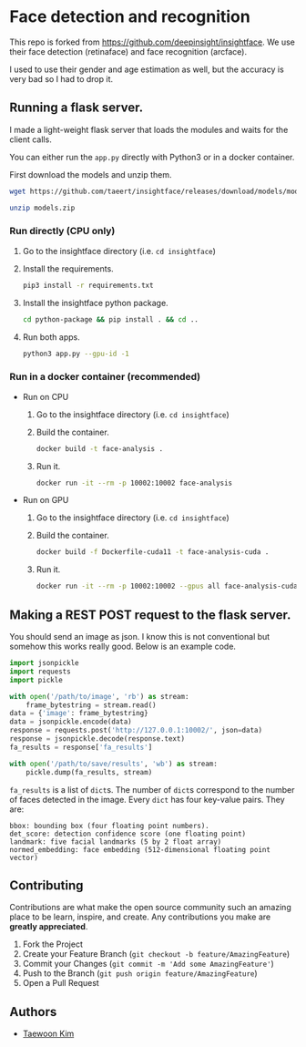 # Face detection and recognition

This repo is forked from https://github.com/deepinsight/insightface. We use their face detection (retinaface) and face recognition (arcface).

I used to use their gender and age estimation as well, but the accuracy is very bad so I had to drop it.

## Running a flask server.

I made a light-weight flask server that loads the modules and waits for the client calls. 

You can either run the `app.py` directly with Python3 or in a docker container.

First download the models and unzip them.

```bash
wget https://github.com/taeert/insightface/releases/download/models/models.zip

unzip models.zip
```


### Run directly (CPU only)

1. Go to the insightface directory (i.e. `cd insightface`)

1. Install the requirements.
    ```bash
    pip3 install -r requirements.txt
    ```

1. Install the insightface python package.

    ```bash
    cd python-package && pip install . && cd ..
    ```

2. Run both apps.
    ```bash
    python3 app.py --gpu-id -1
    ```

### Run in a docker container (recommended)

- Run on CPU

  1. Go to the insightface directory (i.e. `cd insightface`)
  
  2. Build the container.
      ```bash
      docker build -t face-analysis .  
      ```

  3. Run it.
      ```bash
      docker run -it --rm -p 10002:10002 face-analysis
      ```

- Run on GPU

  1. Go to the insightface directory (i.e. `cd insightface`)

  2. Build the container.
      ```bash
      docker build -f Dockerfile-cuda11 -t face-analysis-cuda .  
      ```

  3. Run it.
      ```bash
      docker run -it --rm -p 10002:10002 --gpus all face-analysis-cuda
      ```

## Making a REST POST request to the flask server.

You should send an image as json. I know this is not conventional but somehow this works really good. Below is an example code.

```python
import jsonpickle
import requests
import pickle

with open('/path/to/image', 'rb') as stream:
    frame_bytestring = stream.read()
data = {'image': frame_bytestring}
data = jsonpickle.encode(data)
response = requests.post('http://127.0.0.1:10002/', json=data)
response = jsonpickle.decode(response.text)
fa_results = response['fa_results']

with open('/path/to/save/results', 'wb') as stream:
    pickle.dump(fa_results, stream)
```

`fa_results` is a list of `dict`s. The number of `dict`s correspond to the number of faces detected in the image. Every `dict` has four key-value pairs. They are:

```
bbox: bounding box (four floating point numbers).
det_score: detection confidence score (one floating point)
landmark: five facial landmarks (5 by 2 float array)
normed_embedding: face embedding (512-dimensional floating point vector)
```

## Contributing

Contributions are what make the open source community such an amazing place to be learn, inspire, and create. Any contributions you make are **greatly appreciated**.

1. Fork the Project
2. Create your Feature Branch (`git checkout -b feature/AmazingFeature`)
3. Commit your Changes (`git commit -m 'Add some AmazingFeature'`)
4. Push to the Branch (`git push origin feature/AmazingFeature`)
5. Open a Pull Request


## Authors

* [Taewoon Kim](https://taewoonkim.com/) 